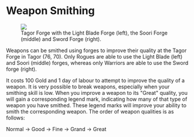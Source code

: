 # Weapon Smithing

<figure>
  <img src="../../images/tagor_forge.jpg" />
  <figcaption>Tagor Forge with the Light Blade Forge (left), the Soori Forge (middle) and Sword Forge (right).</figcaption>
</figure>

Weapons can be smithed using forges to improve their quality at the Tagor Forge in Tagor (76, 70). Only Rogues are able to use the Light Blade (left) and Soori (middle) forges, whereas only Warriors are able to use the Sword forge (right).

It costs 100 Gold and 1 day of labour to attempt to improve the quality of a weapon. It is very possible to break weapons, especially when your smithing skill is low. When you improve a weapon to its "Great" quality, you will gain a corresponding legend mark, indicating how many of that type of weapon you have smithed. These legend marks will improve your ability to smith the corresponding weapon. The order of weapon qualities is as follows:

Normal -> Good -> Fine -> Grand -> Great


